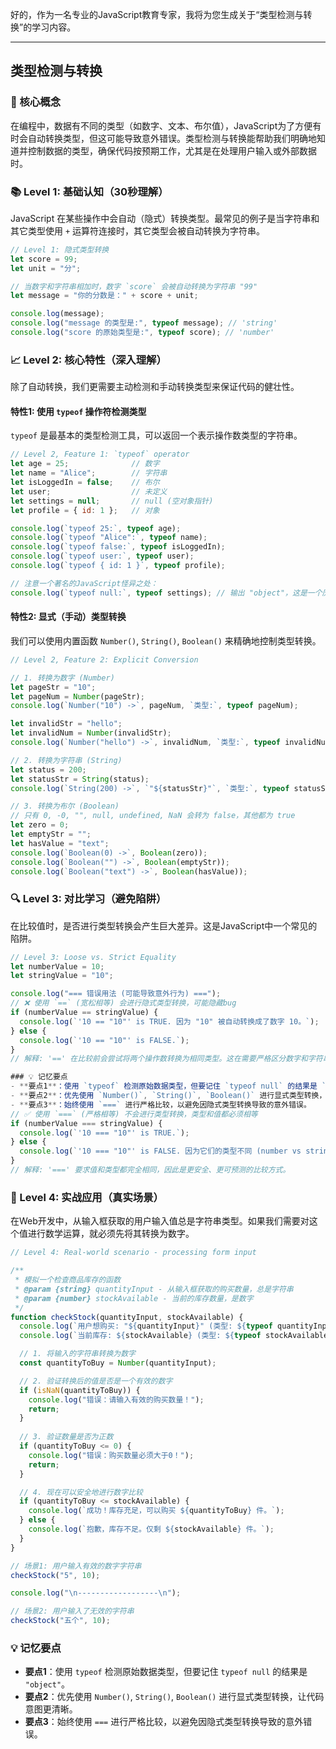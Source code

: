 好的，作为一名专业的JavaScript教育专家，我将为您生成关于“类型检测与转换”的学习内容。

---

## 类型检测与转换

### 🎯 核心概念
在编程中，数据有不同的类型（如数字、文本、布尔值），JavaScript为了方便有时会自动转换类型，但这可能导致意外错误。类型检测与转换能帮助我们明确地知道并控制数据的类型，确保代码按预期工作，尤其是在处理用户输入或外部数据时。

### 📚 Level 1: 基础认知（30秒理解）
JavaScript 在某些操作中会自动（隐式）转换类型。最常见的例子是当字符串和其它类型使用 `+` 运算符连接时，其它类型会被自动转换为字符串。

```javascript
// Level 1: 隐式类型转换
let score = 99;
let unit = "分";

// 当数字和字符串相加时，数字 `score` 会被自动转换为字符串 "99"
let message = "你的分数是：" + score + unit;

console.log(message);
console.log("message 的类型是:", typeof message); // 'string'
console.log("score 的原始类型是:", typeof score); // 'number'
```

### 📈 Level 2: 核心特性（深入理解）
除了自动转换，我们更需要主动检测和手动转换类型来保证代码的健壮性。

#### 特性1: 使用 `typeof` 操作符检测类型
`typeof` 是最基本的类型检测工具，可以返回一个表示操作数类型的字符串。

```javascript
// Level 2, Feature 1: `typeof` operator
let age = 25;              // 数字
let name = "Alice";        // 字符串
let isLoggedIn = false;    // 布尔
let user;                  // 未定义
let settings = null;       // null (空对象指针)
let profile = { id: 1 };   // 对象

console.log(`typeof 25:`, typeof age);
console.log(`typeof "Alice":`, typeof name);
console.log(`typeof false:`, typeof isLoggedIn);
console.log(`typeof user:`, typeof user);
console.log(`typeof { id: 1 }`, typeof profile);

// 注意一个著名的JavaScript怪异之处：
console.log(`typeof null:`, typeof settings); // 输出 "object"，这是一个历史遗留问题
```

#### 特性2: 显式（手动）类型转换
我们可以使用内置函数 `Number()`, `String()`, `Boolean()` 来精确地控制类型转换。

```javascript
// Level 2, Feature 2: Explicit Conversion

// 1. 转换为数字 (Number)
let pageStr = "10";
let pageNum = Number(pageStr);
console.log(`Number("10") ->`, pageNum, `类型:`, typeof pageNum);

let invalidStr = "hello";
let invalidNum = Number(invalidStr);
console.log(`Number("hello") ->`, invalidNum, `类型:`, typeof invalidNum); // NaN (Not-a-Number)

// 2. 转换为字符串 (String)
let status = 200;
let statusStr = String(status);
console.log(`String(200) ->`, `"${statusStr}"`, `类型:`, typeof statusStr);

// 3. 转换为布尔 (Boolean)
// 只有 0, -0, "", null, undefined, NaN 会转为 false，其他都为 true
let zero = 0;
let emptyStr = "";
let hasValue = "text";
console.log(`Boolean(0) ->`, Boolean(zero));
console.log(`Boolean("") ->`, Boolean(emptyStr));
console.log(`Boolean("text") ->`, Boolean(hasValue));
```

### 🔍 Level 3: 对比学习（避免陷阱）
在比较值时，是否进行类型转换会产生巨大差异。这是JavaScript中一个常见的陷阱。

```javascript
// Level 3: Loose vs. Strict Equality
let numberValue = 10;
let stringValue = "10";

console.log("=== 错误用法 (可能导致意外行为) ===");
// ❌ 使用 `==` (宽松相等) 会进行隐式类型转换，可能隐藏bug
if (numberValue == stringValue) {
  console.log(`'10 == "10"' is TRUE. 因为 "10" 被自动转换成了数字 10。`);
} else {
  console.log(`'10 == "10"' is FALSE.`);
}
// 解释: '==' 在比较前会尝试将两个操作数转换为相同类型。这在需要严格区分数字和字符串的场景下非常危险。

### 💡 记忆要点
- **要点1**：使用 `typeof` 检测原始数据类型，但要记住 `typeof null` 的结果是 `"object"`。
- **要点2**：优先使用 `Number()`, `String()`, `Boolean()` 进行显式类型转换，让代码意图更清晰。
- **要点3**：始终使用 `===` 进行严格比较，以避免因隐式类型转换导致的意外错误。
// ✅ 使用 `===` (严格相等) 不会进行类型转换，类型和值都必须相等
if (numberValue === stringValue) {
  console.log(`'10 === "10"' is TRUE.`);
} else {
  console.log(`'10 === "10"' is FALSE. 因为它们的类型不同 (number vs string)。`);
}
// 解释: '===' 要求值和类型都完全相同，因此是更安全、更可预测的比较方式。
```

### 🚀 Level 4: 实战应用（真实场景）
在Web开发中，从输入框获取的用户输入值总是字符串类型。如果我们需要对这个值进行数学运算，就必须先将其转换为数字。

```javascript
// Level 4: Real-world scenario - processing form input

/**
 * 模拟一个检查商品库存的函数
 * @param {string} quantityInput - 从输入框获取的购买数量，总是字符串
 * @param {number} stockAvailable - 当前的库存数量，是数字
 */
function checkStock(quantityInput, stockAvailable) {
  console.log(`用户想购买: "${quantityInput}" (类型: ${typeof quantityInput})`);
  console.log(`当前库存: ${stockAvailable} (类型: ${typeof stockAvailable})`);

  // 1. 将输入的字符串转换为数字
  const quantityToBuy = Number(quantityInput);

  // 2. 验证转换后的值是否是一个有效的数字
  if (isNaN(quantityToBuy)) {
    console.log("错误：请输入有效的购买数量！");
    return;
  }
  
  // 3. 验证数量是否为正数
  if (quantityToBuy <= 0) {
    console.log("错误：购买数量必须大于0！");
    return;
  }

  // 4. 现在可以安全地进行数字比较
  if (quantityToBuy <= stockAvailable) {
    console.log(`成功！库存充足，可以购买 ${quantityToBuy} 件。`);
  } else {
    console.log(`抱歉，库存不足。仅剩 ${stockAvailable} 件。`);
  }
}

// 场景1: 用户输入有效的数字字符串
checkStock("5", 10);

console.log("\n------------------\n");

// 场景2: 用户输入了无效的字符串
checkStock("五个", 10);
```

### 💡 记忆要点
- **要点1**：使用 `typeof` 检测原始数据类型，但要记住 `typeof null` 的结果是 `"object"`。
- **要点2**：优先使用 `Number()`, `String()`, `Boolean()` 进行显式类型转换，让代码意图更清晰。
- **要点3**：始终使用 `===` 进行严格比较，以避免因隐式类型转换导致的意外错误。

<!--
metadata:
  syntax: ["let", "const", "function"]
  pattern: ["error-handling"]
  api: ["typeof", "String", "Number", "Boolean", "isNaN", "console.log"]
  concept: ["type-coercion", "type-conversion", "strict-equality", "primitive-types"]
  difficulty: basic
  dependencies: ["js-sec-1-1-2"]
  related: ["js-sec-1-1-5", "js-sec-1-2-1"]
-->